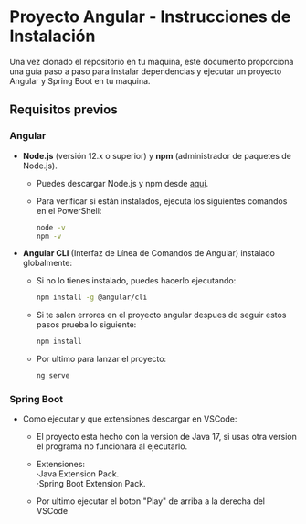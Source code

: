 # Proyecto Angular - Instrucciones de Instalación

Una vez clonado el repositorio en tu maquina, este documento proporciona una guía paso a paso para instalar dependencias y ejecutar un proyecto Angular y Spring Boot en tu maquina.

## Requisitos previos

### Angular
- **Node.js** (versión 12.x o superior) y **npm** (administrador de paquetes de Node.js).
  
  - Puedes descargar Node.js y npm desde [aquí](https://nodejs.org/).
    
  - Para verificar si están instalados, ejecuta los siguientes comandos en el PowerShell:
    ```bash
    node -v
    npm -v
    ```
    
- **Angular CLI** (Interfaz de Línea de Comandos de Angular) instalado globalmente:
  - Si no lo tienes instalado, puedes hacerlo ejecutando:
    ```bash
    npm install -g @angular/cli
    ```

  - Si te salen errores en el proyecto angular despues de seguir estos pasos prueba lo siguiente:
    ```bash
    npm install
    ```

  - Por ultimo para lanzar el proyecto:
    ```bash
    ng serve
    ```
### Spring Boot
- Como ejecutar y que extensiones descargar en VSCode:
  - El proyecto esta hecho con la version de Java 17, si usas otra version el programa no funcionara al ejecutarlo.

  - Extensiones: <br>
    ·Java Extension Pack. <br>
    ·Spring Boot Extension Pack. <br>
 
  - Por ultimo ejecutar el boton "Play" de arriba a la derecha del VSCode




